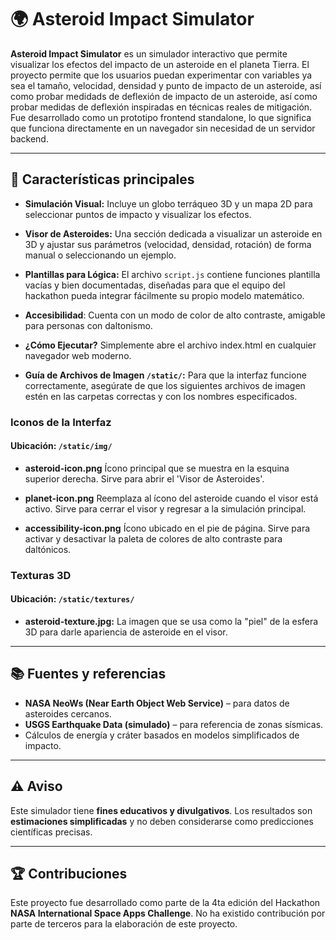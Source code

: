 # 🌍 **Asteroid Impact Simulator**

**Asteroid Impact Simulator** es un simulador interactivo que permite visualizar los efectos del impacto de un asteroide en el planeta Tierra. El proyecto permite que los usuarios puedan experimentar con variables ya sea el tamaño, velocidad, densidad y punto de impacto de un asteroide, así como probar medidads de deflexión de impacto de un asteroide, así como probar medidas de deflexión inspiradas en técnicas reales de mitigación. Fue desarrollado como un prototipo frontend standalone, lo que significa que funciona directamente en un navegador sin necesidad de un servidor backend.

---

## 🌌 **Características principales**

* **Simulación Visual:** Incluye un globo terráqueo 3D y un mapa 2D para seleccionar puntos de impacto y visualizar los efectos.

* **Visor de Asteroides:** Una sección dedicada a visualizar un asteroide en 3D y ajustar sus parámetros (velocidad, densidad, rotación) de forma manual o seleccionando un ejemplo.

* **Plantillas para Lógica:** El archivo `script.js` contiene funciones plantilla vacías y bien documentadas, diseñadas para que el equipo del hackathon pueda integrar fácilmente su propio modelo matemático.

* **Accesibilidad**: Cuenta con un modo de color de alto contraste, amigable para personas con daltonismo.

* **¿Cómo Ejecutar?**
    Simplemente abre el archivo index.html en cualquier navegador web moderno.

* **Guía de Archivos de Imagen `/static/`:**
    Para que la interfaz funcione correctamente, asegúrate de que los siguientes archivos de imagen estén en las carpetas correctas y con los nombres especificados.

### **Iconos de la Interfaz**
#### Ubicación: `/static/img/`

* **asteroid-icon.png**
 Ícono principal que se muestra en la esquina superior derecha. Sirve para abrir el 'Visor de Asteroides'.

* **planet-icon.png**
    Reemplaza al ícono del asteroide cuando el visor está activo. Sirve para cerrar el visor y regresar a la simulación principal.

* **accessibility-icon.png**
    Ícono ubicado en el pie de página. Sirve para activar y desactivar la paleta de colores de alto contraste para daltónicos.

### **Texturas 3D**
#### Ubicación: `/static/textures/`

* **asteroid-texture.jpg:**
    La imagen que se usa como la "piel" de la esfera 3D para darle apariencia de asteroide en el visor.

---

## 📚 **Fuentes y referencias**

* **NASA NeoWs (Near Earth Object Web Service)** – para datos de asteroides cercanos.
* **USGS Earthquake Data (simulado)** – para referencia de zonas sísmicas.
* Cálculos de energía y cráter basados en modelos simplificados de impacto.

---

## ⚠️ **Aviso**

Este simulador tiene **fines educativos y divulgativos**.
Los resultados son **estimaciones simplificadas** y no deben considerarse como predicciones científicas precisas.

---

## 🏆 **Contribuciones**

Este proyecto fue desarrollado como parte de la 4ta edición del Hackathon **NASA International Space Apps Challenge**. No ha existido contribución por parte de terceros para la elaboración de este proyecto.
